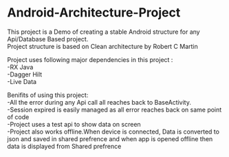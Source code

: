 # Android-Architecture-Project

This project is a Demo of creating a stable Android structure for any Api/Database Based project. <br>
Project structure is based on Clean architecture by Robert C Martin<br>

Project uses following major dependencies in this project :<br>
-RX Java <br>
-Dagger Hilt <br>
-Live Data <br>

Benifits of using this project: <br>
-All the error during any Api call all reaches back to BaseActivity. <br>
-Session expired is easily managed as all error reaches back on same point of code  <br>
-Project uses a test api to show data on screen <br>
-Project also works offline.When device is connected, Data is converted to json and saved in shared prefrence and when app is opened offline then data is displayed from Shared prefrence
